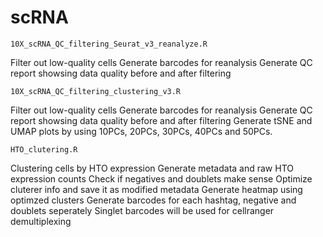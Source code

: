 # scRNA
	10X_scRNA_QC_filtering_Seurat_v3_reanalyze.R	
  Filter out low-quality cells 
  Generate barcodes for reanalysis
  Generate QC report showsing data quality before and after filtering
  

	10X_scRNA_QC_filtering_clustering_v3.R	
  Filter out low-quality cells 
  Generate barcodes for reanalysis
  Generate QC report showsing data quality before and after filtering
  Generate tSNE and UMAP plots by using 10PCs, 20PCs, 30PCs, 40PCs and 50PCs.

	HTO_clutering.R	
  Clustering cells by HTO expression
  Generate metadata and raw HTO expression counts
  Check if negatives and doublets make sense
  Optimize cluterer info and save it as modified metadata
  Generate heatmap using optimzed clusters
  Generate barcodes for each hashtag, negative and doublets seperately
  Singlet barcodes will be used for cellranger demultiplexing

